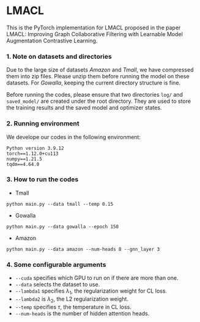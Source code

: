 # LMACL
This is the PyTorch implementation for LMACL proposed in the paper LMACL: Improving Graph Collaborative Filtering with Learnable Model Augmentation Contrastive Learning.

### 1. Note on datasets and directories
Due to the large size of datasets  *Amazon* and *Tmall*, we have compressed them into zip files. Please unzip them before running the model on these datasets. For *Gowalla*,  keeping the current directory structure is fine.

Before running the codes, please ensure that two directories `log/` and `saved_model/` are created under the root directory. They are used to store the training results and the saved model and optimizer states.

### 2. Running environment

We develope our codes in the following environment:

```
Python version 3.9.12
torch==1.12.0+cu113
numpy==1.21.5
tqdm==4.64.0
```

### 3. How to run the codes

* Tmall
```
python main.py --data tmall --temp 0.15
```

* Gowalla

```
python main.py --data gowalla --epoch 150
```

* Amazon

```
python main.py --data amazon --num-heads 8 --gnn_layer 3
```

### 4. Some configurable arguments

* `--cuda` specifies which GPU to run on if there are more than one.
* `--data` selects the dataset to use.
* `--lambda1` specifies $\lambda_1$, the regularization weight for CL loss.
* `--lambda2` is $\lambda_2$, the L2 regularization weight.
* `--temp` specifies $\tau$, the temperature in CL loss.
* `--num-heads` is the number of hidden attention heads.



